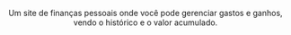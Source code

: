 <p align="center">Um site de finanças pessoais onde você pode gerenciar gastos e ganhos, vendo o histórico e o valor acumulado. </p>